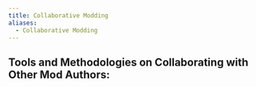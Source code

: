 ```yaml
---
title: Collaborative Modding
aliases:
  - Collaborative Modding
---
```

## Tools and Methodologies on Collaborating with Other Mod Authors: